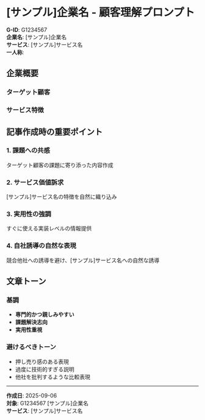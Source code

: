 # [サンプル]企業名 - 顧客理解プロンプト

**G-ID**: G1234567  
**企業名**: [サンプル]企業名  
**サービス**: [サンプル]サービス名  
**一人称**: 

## 企業概要

### ターゲット顧客


### サービス特徴


## 記事作成時の重要ポイント

### 1. 課題への共感
ターゲット顧客の課題に寄り添った内容作成

### 2. サービス価値訴求
[サンプル]サービス名の特徴を自然に織り込み

### 3. 実用性の強調
すぐに使える実装レベルの情報提供

### 4. 自社誘導の自然な表現
競合他社への誘導を避け、[サンプル]サービス名への自然な誘導

## 文章トーン

### 基調
- **専門的かつ親しみやすい**
- **課題解決志向**  
- **実用性重視**

### 避けるべきトーン
- 押し売り感のある表現
- 過度に技術的すぎる説明
- 他社を批判するような比較表現

---

**作成日**: 2025-09-06  
**対象**: G1234567 [サンプル]企業名  
**サービス**: [サンプル]サービス名